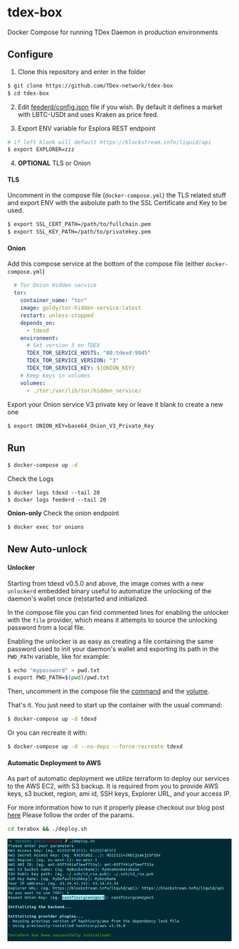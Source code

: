 # tdex-box
Docker Compose for running TDex Daemon in production environments

 
## Configure

1. Clone this repository and enter in the folder

```sh
$ git clone https://github.com/TDex-network/tdex-box
$ cd tdex-box
```

2. Edit [feederd/config.json](https://github.com/TDex-network/tdex-feeder#config-file) file if you wish. By default it defines a market with LBTC-USDt and uses Kraken as price feed.


3. Export ENV variable for Esplora REST endpoint

```sh
# if left blank will default https://blockstream.info/liquid/api 
$ export EXPLORER=zzz
```

4. **OPTIONAL** TLS or Onion

#### TLS

Uncomment in the compose file (`docker-compose.yml`) the TLS related stuff and export ENV with the asbolute path to the SSL Certificate and Key to be used.

```sh
$ export SSL_CERT_PATH=/path/to/fullchain.pem
$ export SSL_KEY_PATH=/path/to/privatekey.pem
```

#### Onion

Add this compose service at the bottom of the compose file (either `docker-compose.yml`)

```yml
  # Tor Onion Hidden service
  tor:
    container_name: "tor"
    image: goldy/tor-hidden-service:latest
    restart: unless-stopped
    depends_on:
      - tdexd
    environment:
      # Set version 3 on TDEX
      TDEX_TOR_SERVICE_HOSTS: "80:tdexd:9945"
      TDEX_TOR_SERVICE_VERSION: "3"
      TDEX_TOR_SERVICE_KEY: ${ONION_KEY}
    # Keep keys in volumes
    volumes:
      - ./tor:/var/lib/tor/hidden_service/
```

Export your Onion service V3 private key or leave it blank to create a new one

```sh
$ export ONION_KEY=base64_Onion_V3_Private_Key
```

## Run 

```sh
$ docker-compose up -d
```

Check the Logs

```
$ docker logs tdexd --tail 20
$ docker logs feederd --tail 20
```


**Onion-only** Check the onion endpoint

```sh
$ docker exec tor onions
```

## **New** Auto-unlock

#### Unlocker

Starting from tdexd v0.5.0 and above, the image comes with a new `unlockerd` embedded binary useful to automatize the unlocking of the daemon's wallet once (re)started and initialized.

In the compose file you can find commented lines for enabling the unlocker with the `file` provider, which means it attempts to source the unlocking password from a local file.

Enabling the unlocker is as easy as creating a file containing the same password used to init your daemon's wallet and exporting its path in the `PWD_PATH` variable, like for example:

```bash
$ echo "mypassword" > pwd.txt
$ export PWD_PATH=$(pwd)/pwd.txt
```

Then, uncomment in the compose file the [command](docker-compose.yml#L34) and the [volume](docker-compose.yml#L42).

That's it. You just need to start up the container with the usual command:

```bash
$ docker-compose up -d tdexd
```

Or you can recreate it with:

```bash
$ docker-compose up -d --no-deps --force-recreate tdexd
```
#### Automatic Deployment to **AWS**
As part of automatic deployment we utilize terraform to deploy our services to the AWS EC2, with S3 backup. It is required from you to provide AWS keys, s3 bucket, region, ami id, SSH keys, Explorer URL, and your access IP.

For more information how to run it properly please checkout our blog post [here](link_here)
Please follow the order of the params. 

```bash
cd terabox && ./deploy.sh
```
![Deploy](terabox/img/deploy.png)

